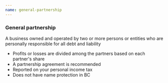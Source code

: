 ```yaml
---
name: general-partnership
---
```

### General partnership
A business owned and operated by two or more persons or entities who are personally responsible for all debt and liability
- Profits or losses are divided among the partners based on each partner's share
- A partnership agreement is recommended
- Reported on your personal income tax
- Does not have name protection in BC